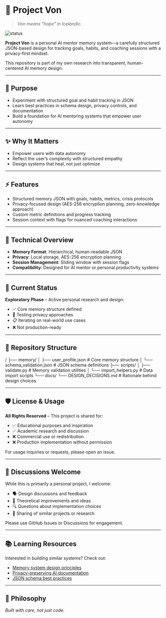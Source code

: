 # 🧠 Project Von

> *Von means "hope" in Icelandic.*

![status](https://img.shields.io/badge/status-exploratory-blueviolet)

**Project Von** is a personal AI mentor memory system—a carefully structured JSON-based design for tracking goals, habits, and coaching sessions with a privacy-first mindset.  

This repository is part of my own research into transparent, human-centered AI memory design.

---

## 📌 Purpose
- Experiment with structured goal and habit tracking in JSON
- Learn best practices in schema design, privacy controls, and documentation
- Build a foundation for AI mentoring systems that empower user autonomy

---

## ✨ Why It Matters
- Empower users with data autonomy
- Reflect the user’s complexity with structured empathy
- Design systems that heal, not just optimize

---

## ⚡️ Features
- Structured memory JSON with goals, habits, metrics, crisis protocols
- Privacy-focused design (AES-256 encryption planning, zero-knowledge approach)
- Custom metric definitions and progress tracking
- Session context with flags for nuanced coaching interactions

---

## 🔧 Technical Overview
- **Memory Format**: Hierarchical, human-readable JSON
- **Privacy**: Local storage, AES-256 encryption planning
- **Session Management**: Sliding window with session flags
- **Compatibility**: Designed for AI mentor or personal productivity systems

---

## 🚀 Current Status
**Exploratory Phase** – Active personal research and design:
- ✅ Core memory structure defined
- 🔄 Testing privacy approaches
- 📋 Iterating on real-world use cases
- ❌ Not production-ready

---

## 📂 Repository Structure
/
├── memory/
│ ├── user_profile.json # Core memory structure
│ └── schema_validation.json # JSON schema definitions
├── scripts/
│ ├── validate.py # Memory validation utilities
│ └── import_helpers.py # Data import scripts
└── docs/
└── DESIGN_DECISIONS.md # Rationale behind design choices


---

## 🛡️ License & Usage
**All Rights Reserved** – This project is shared for:
- ✅ Educational purposes and inspiration
- ✅ Academic research and discussion
- ❌ Commercial use or redistribution
- ❌ Production implementation without permission

For usage inquiries or requests, please open an issue.

---

## 💬 Discussions Welcome
While this is primarily a personal project, I welcome:
- 🗣️ Design discussions and feedback
- 💭 Theoretical improvements and ideas
- 🔍 Questions about implementation choices
- 📖 Sharing of similar projects or research

Please use GitHub Issues or Discussions for engagement.

---

## 📚 Learning Resources
Interested in building similar systems? Check out:
- [Memory system design principles](#)
- [Privacy-preserving AI documentation](#)
- [JSON schema best practices](#)

---

## 🧵 Philosophy
*Built with care, not just code.*